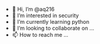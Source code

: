- 👋 Hi, I’m @aq216
- 👀 I’m interested in security
- 🌱 I’m currently learning python
- 💞️ I’m looking to collaborate on ...
- 📫 How to reach me ...

<!---
aq216/aq216 is a ✨ special ✨ repository because its `README.md` (this file) appears on your GitHub profile.
You can click the Preview link to take a look at your changes.
--->

